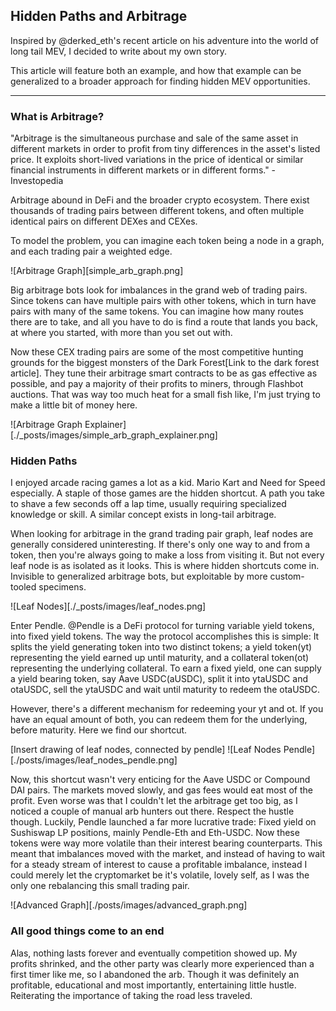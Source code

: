 ## Hidden Paths and Arbitrage
Inspired by @derked\_eth's recent article on his adventure into the world of long tail MEV, I decided to write about my own story.  

This article will feature both an example, and how that example can be generalized to a broader approach for finding hidden MEV opportunities.  

---

### What is Arbitrage?
"Arbitrage is the simultaneous purchase and sale of the same asset in different markets in order to profit from tiny differences in the asset's listed price. It exploits short-lived variations in the price of identical or similar financial instruments in different markets or in different forms." - Investopedia  

Arbitrage abound in DeFi and the broader crypto ecosystem. There exist thousands of trading pairs between different tokens, and often multiple identical pairs on different DEXes and CEXes.  

To model the problem, you can imagine each token being a node in a graph, and each trading pair a weighted edge.  

![Arbitrage Graph][simple_arb_graph.png]

Big arbitrage bots look for imbalances in the grand web of trading pairs. Since tokens can have multiple pairs with other tokens, which in turn have pairs with many of the same tokens. You can imagine how many routes there are to take, and all you have to do is find a route that lands you back, at where you started, with more than you set out with.  

Now these CEX trading pairs are some of the most competitive hunting grounds for the biggest monsters of the Dark Forest[Link to the dark forest article]. They tune their arbitrage smart contracts to be as gas effective as possible, and pay a majority of their profits to miners, through Flashbot auctions. That was way too much heat for a small fish like, I'm just trying to make a little bit of money here.  

![Arbitrage Graph Explainer][./_posts/images/simple_arb_graph_explainer.png]

### Hidden Paths
I enjoyed arcade racing games a lot as a kid. Mario Kart and Need for Speed especially. A staple of those games are the hidden shortcut. A path you take to shave a few seconds off a lap time, usually requiring specialized knowledge or skill. A similar concept exists in long-tail arbitrage.  

When looking for arbitrage in the grand trading pair graph, leaf nodes are generally considered uninteresting. If there's only one way to and from a token, then you're always going to make a loss from visiting it. But not every leaf node is as isolated as it looks. This is where hidden shortcuts come in. Invisible to generalized arbitrage bots, but exploitable by more custom-tooled specimens.  

![Leaf Nodes][./_posts/images/leaf_nodes.png]

Enter Pendle. @Pendle is a DeFi protocol for turning variable yield tokens, into fixed yield tokens. The way the protocol accomplishes this is simple: It splits the yield generating token into two distinct tokens; a yield token(yt) representing the yield earned up until maturity, and a collateral token(ot) representing the underlying collateral. To earn a fixed yield, one can supply a yield bearing token, say Aave USDC(aUSDC), split it into ytaUSDC and otaUSDC, sell the ytaUSDC and wait until maturity to redeem the otaUSDC.  

However, there's a different mechanism for redeeming your yt and ot. If you have an equal amount of both, you can redeem them for the underlying, before maturity. Here we find our shortcut.  

[Insert drawing of leaf nodes, connected by pendle]
![Leaf Nodes Pendle][./posts/images/leaf_nodes_pendle.png]

Now, this shortcut wasn't very enticing for the Aave USDC or Compound DAI pairs. The markets moved slowly, and gas fees would eat most of the profit. Even worse was that I couldn't let the arbitrage get too big, as I noticed a couple of manual arb hunters out there. Respect the hustle though. Luckily, Pendle launched a far more lucrative trade: Fixed yield on Sushiswap LP positions, mainly Pendle-Eth and Eth-USDC. Now these tokens were way more volatile than their interest bearing counterparts. This meant that imbalances moved with the market, and instead of having to wait for a steady stream of interest to cause a profitable imbalance, instead I could merely let the cryptomarket be it's volatile, lovely self, as I was the only one rebalancing this small trading pair.  

![Advanced Graph][./posts/images/advanced_graph.png]

### All good things come to an end

Alas, nothing lasts forever and eventually competition showed up. My profits shrinked, and the other party was clearly more experienced than a first timer like me, so I abandoned the arb. Though it was definitely an profitable, educational and most importantly, entertaining little hustle. Reiterating the importance of taking the road less traveled.  

